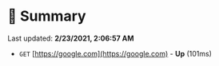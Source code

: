 # 📖 Summary
Last updated: **2/23/2021, 2:06:57 AM**

- `GET` [https://google.com](https://google.com) - **Up** (101ms)
